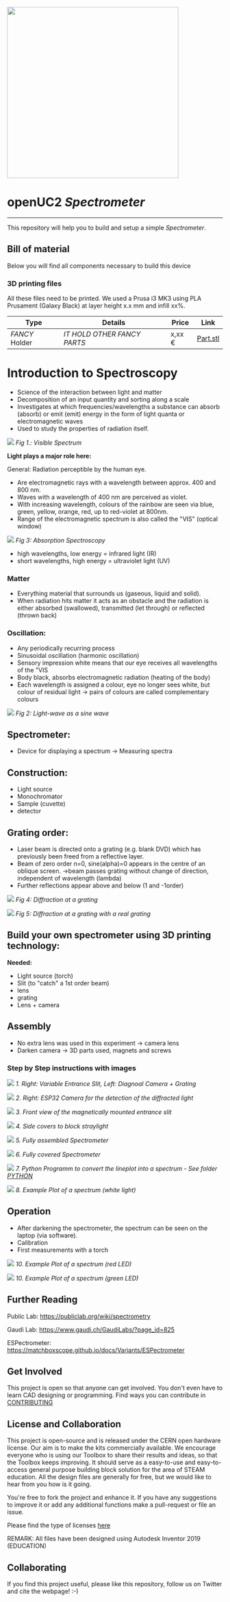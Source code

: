 
<p align="left">
<a href="#logo" name="logo"><img src="https://raw.githubusercontent.com/bionanoimaging/UC2-GIT/master/IMAGES/UC2_logo_text.png" width="400"></a>
</p>

# openUC2 *Spectrometer*
---

This repository will help you to build and setup a simple *Spectrometer*.



## Bill of material

Below you will find all components necessary to build this device

### 3D printing files

All these files need to be printed. We used a Prusa i3 MK3 using PLA Prusament (Galaxy Black) at layer height x.x mm and infill xx%.


|  Type | Details  |  Price | Link  |
|---|---|---|---|
| *FANCY* Holder |  *IT HOLD OTHER FANCY PARTS* |  x,xx € | [Part.stl](./STL/)  |




# Introduction to Spectroscopy



- Science of the interaction between light and matter
- Decomposition of an input quantity and sorting along a scale
- Investigates at which frequencies/wavelengths a substance can absorb (absorb) or emit (emit) energy in the form of light quanta or electromagnetic waves
- Used to study the properties of radiation itself.

![](./IMAGES/image001.png)
*Fig 1.: Visible Spectrum*

**Light plays a major role here:**

General: Radiation perceptible by the human eye.

- Are electromagnetic rays with a wavelength between approx. 400 and 800 nm.
- Waves with a wavelength of 400 nm are perceived as violet.
- With increasing wavelength, colours of the rainbow are seen via blue, green, yellow, orange, red, up to red-violet at 800nm.
- Range of the electromagnetic spectrum is also called the "VIS" (optical window)



![](./IMAGES/image005.png)
*Fig 3: Absorption Spectroscopy*



- high wavelengths, low energy = infrared light (IR)
- short wavelengths, high energy = ultraviolet light (UV)


### Matter

- Everything material that surrounds us (gaseous, liquid and solid).
- When radiation hits matter it acts as an obstacle and the radiation is either absorbed (swallowed), transmitted (let through) or reflected (thrown back)

### Oscillation:

- Any periodically recurring process
- Sinusoidal oscillation (harmonic oscillation)
- Sensory impression white means that our eye receives all wavelengths of the "VIS
- Body black, absorbs electromagnetic radiation (heating of the body)
- Each wavelength is assigned a colour, eye no longer sees white, but colour of residual light
-> pairs of colours are called complementary colours


![](./IMAGES/image003.png)
*Fig 2: Light-wave as a sine wave*


## Spectrometer:

- Device for displaying a spectrum
-> Measuring spectra

## Construction:

- Light source
- Monochromator
- Sample (cuvette)
- detector

## Grating order:

- Laser beam is directed onto a grating (e.g. blank DVD) which has previously been freed from a reflective layer.
- Beam of zero order n=0, sine(alpha)=0 appears in the centre of an oblique screen.
->beam passes grating without change of direction, independent of wavelength (lambda)
- Further reflections appear above and below (1 and -1order)

![](./IMAGES/image007.png)
*Fig 4: Diffraction at a grating*

![](./IMAGES/image009.jpg)
*Fig 5: Diffraction at a grating with a real grating*



## Build your own spectrometer using 3D printing technology:

**Needed:**

- Light source (torch)
- Slit (to "catch" a 1st order beam)
- lens
- grating
- Lens + camera

## Assembly

- No extra lens was used in this experiment
-> camera lens
- Darken camera
-> 3D parts used, magnets and screws

### Step by Step instructions with images



![](./IMAGES/image010.jpg)
*1. Right: Variable Entrance Slit, Left: Diagnoal Camera + Grating*

![](./IMAGES/image011.jpg)
*2. Right: ESP32 Camera for the detection of the diffracted light*

![](./IMAGES/image012.jpg)
*3. Front view of the magnetically mounted entrance slit*

![](./IMAGES/image013.jpg)
*4. Side covers to block straylight*

![](./IMAGES/image014.jpg)
*5. Fully assembled Spectrometer*

![](./IMAGES/image016.jpg)
*6. Fully covered Spectrometer*

![](./IMAGES/image017.jpg)
*7. Python Programm to convert the lineplot into a spectrum - See folder [PYTHON](./PYTHON)*

![](./IMAGES/image018.jpg)
*8. Example Plot of a spectrum (white light)*







## Operation

- After darkening the spectrometer, the spectrum can be seen on the laptop (via software).
- Calibration
- First measurements with a torch

![](./IMAGES/image021.jpg)
*10. Example Plot of a spectrum (red LED)*

![](./IMAGES/image023.jpg)
*10. Example Plot of a spectrum (green LED)*


## Further Reading

Public Lab: https://publiclab.org/wiki/spectrometry

Gaudi Lab: https://www.gaudi.ch/GaudiLabs/?page_id=825

ESPectrometer: https://matchboxscope.github.io/docs/Variants/ESPectrometer




## Get Involved

This project is open so that anyone can get involved. You don't even have to learn CAD designing or programming. Find ways you can contribute in  [CONTRIBUTING](https://github.com/openUC2/UC2-GIT/blob/master/CONTRIBUTING.md)


## License and Collaboration

This project is open-source and is released under the CERN open hardware license. Our aim is to make the kits commercially available.
We encourage everyone who is using our Toolbox to share their results and ideas, so that the Toolbox keeps improving. It should serve as a easy-to-use and easy-to-access general purpose building block solution for the area of STEAM education. All the design files are generally for free, but we would like to hear from you how is it going.

You're free to fork the project and enhance it. If you have any suggestions to improve it or add any additional functions make a pull-request or file an issue.

Please find the type of licenses [here](https://github.com/openUC2/UC2-GIT/blob/master/License.md)

REMARK: All files have been designed using Autodesk Inventor 2019 (EDUCATION)


## Collaborating
If you find this project useful, please like this repository, follow us on Twitter and cite the webpage! :-)
